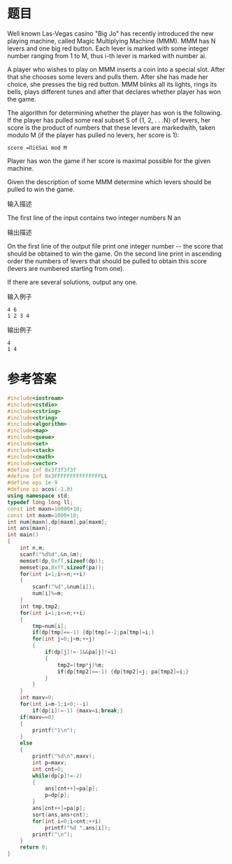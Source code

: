 # 题目
Well known Las-Vegas casino "Big Jo" has recently introduced the new playing machine, called Magic Multiplying Machine (MMM). MMM has N levers and one big red button. Each lever is marked with some integer number ranging from 1 to M, thus i-th lever is marked with number ai.

A player who wishes to play on MMM inserts a coin into a special slot. After that she chooses some levers and pulls them. After she has made her choice, she presses the big red button. MMM blinks all its lights, rings its bells, plays different tunes and after that declares whether player has won the game.

The algorithm for determining whether the player has won is the following. If the player has pulled some real subset S of {1, 2, . . .N} of levers, her score is the product of numbers that these levers are markedwith, taken modulo M (if the player has pulled no levers, her score is 1):
```
score =Πi∈Sai mod M
```
Player has won the game if her score is maximal possible for the given machine.

Given the description of some MMM determine which levers should be pulled to win the game.

输入描述

The first line of the input contains two integer numbers N an

输出描述

On the first line of the output file print one integer number -- the score that should be obtained to win the game. On the second line print in ascending order the numbers of levers that should be pulled to obtain this score (levers are numbered starting from one).

If there are several solutions, output any one.

输入例子
```
4 6
1 2 3 4
```
输出例子
```
4
1 4
```
# 参考答案
```c++
#include<iostream>
#include<cstdio>
#include<cstring>
#include<string>
#include<algorithm>
#include<map>
#include<queue>
#include<set>
#include<stack>
#include<cmath>
#include<vector>
#define inf 0x3f3f3f3f
#define Inf 0x3FFFFFFFFFFFFFFFLL
#define eps 1e-9
#define pi acos(-1.0)
using namespace std;
typedef long long ll;
const int maxn=10000+10;
const int maxm=1000+10;
int num[maxn],dp[maxm],pa[maxm];
int ans[maxn];
int main()
{
    int n,m;
    scanf("%d%d",&n,&m);
    memset(dp,0xff,sizeof(dp));
    memset(pa,0xff,sizeof(pa));
    for(int i=1;i<=n;++i)
    {
        scanf("%d",&num[i]);
        num[i]%=m;
    }
    int tmp,tmp2;
    for(int i=1;i<=n;++i)
    {
        tmp=num[i];
        if(dp[tmp]==-1) {dp[tmp]=-2;pa[tmp]=i;}
        for(int j=0;j<m;++j)
        {
            if(dp[j]!=-1&&pa[j]!=i)
            {
                tmp2=(tmp*j)%m;
                if(dp[tmp2]==-1) {dp[tmp2]=j; pa[tmp2]=i;}
            }
        }
    }
    int maxv=0;
    for(int i=m-1;i>0;--i)
        if(dp[i]!=-1) {maxv=i;break;}
    if(maxv==0)
    {
        printf("1\n");
    }
    else
    {
        printf("%d\n",maxv);
        int p=maxv;
        int cnt=0;
        while(dp[p]!=-2)
        {
            ans[cnt++]=pa[p];
            p=dp[p];
        }
        ans[cnt++]=pa[p];
        sort(ans,ans+cnt);
        for(int i=0;i<cnt;++i)
            printf("%d ",ans[i]);
        printf("\n");
    }
    return 0;
}
